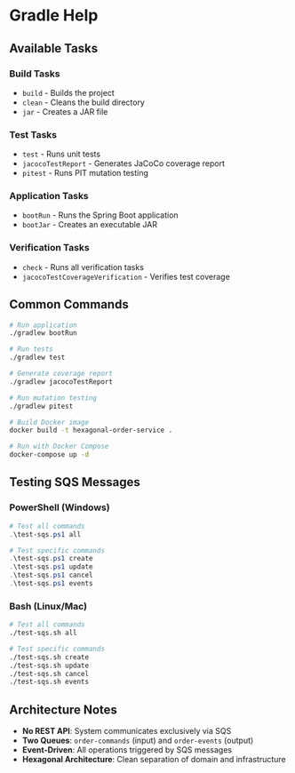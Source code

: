 # Gradle Help

## Available Tasks

### Build Tasks
- `build` - Builds the project
- `clean` - Cleans the build directory
- `jar` - Creates a JAR file

### Test Tasks
- `test` - Runs unit tests
- `jacocoTestReport` - Generates JaCoCo coverage report
- `pitest` - Runs PIT mutation testing

### Application Tasks
- `bootRun` - Runs the Spring Boot application
- `bootJar` - Creates an executable JAR

### Verification Tasks
- `check` - Runs all verification tasks
- `jacocoTestCoverageVerification` - Verifies test coverage

## Common Commands

```bash
# Run application
./gradlew bootRun

# Run tests
./gradlew test

# Generate coverage report
./gradlew jacocoTestReport

# Run mutation testing
./gradlew pitest

# Build Docker image
docker build -t hexagonal-order-service .

# Run with Docker Compose
docker-compose up -d
```

## Testing SQS Messages

### PowerShell (Windows)
```powershell
# Test all commands
.\test-sqs.ps1 all

# Test specific commands
.\test-sqs.ps1 create
.\test-sqs.ps1 update
.\test-sqs.ps1 cancel
.\test-sqs.ps1 events
```

### Bash (Linux/Mac)
```bash
# Test all commands
./test-sqs.sh all

# Test specific commands
./test-sqs.sh create
./test-sqs.sh update
./test-sqs.sh cancel
./test-sqs.sh events
```

## Architecture Notes

- **No REST API**: System communicates exclusively via SQS
- **Two Queues**: `order-commands` (input) and `order-events` (output)
- **Event-Driven**: All operations triggered by SQS messages
- **Hexagonal Architecture**: Clean separation of domain and infrastructure
